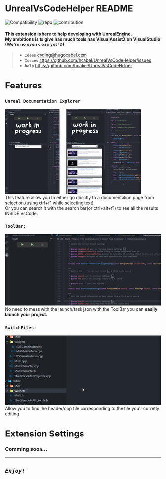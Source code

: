 # UnrealVsCodeHelper README

![Compatibility](https://img.shields.io/badge/Compatibility-Window-orange)
![repo](https://img.shields.io/badge/repo-OpenSource-brightgreen)
![contribution](https://img.shields.io/badge/contribution-Very%20welcome-blue)

#### This extension is here to help developing with UnrealEngine.<br/> My ambitions is to give has much tools has VisualAssistX on VisualStudio (We're no even close yet :D)

> - **`Ideas`** coding@hugocabel.com
> - **`Issues`** https://github.com/hcabel/UnrealVsCodeHelper/issues
> - **`help`** https://github.com/hcabel/UnrealVsCodeHelper

# Features

### **`Unreal Documentation Explorer`**
<img src="./resources/readme/UnrealDocExplorer.gif" width="35%"/>
 
<img src="./resources/readme/UnrealDocOpenner.gif" width="48%"/><br/>
This feature allow you to either go directly to a documentation page from selection.(using ctrl+f1 while selecting text)<br/>Or you can search it with the search bar(or ctrl+alt+f1) to see all the results INSIDE VsCode.

### **`ToolBar:`**
![ToolBar](./resources/readme/ToolBar.gif)<br/>
No need to mess with the launch/task.json with the ToolBar you can **easily launch your project.**
### **`SwitchFiles:`**
![SwitchFile](./resources/readme/SwitchFile.gif)<br/>
Allow you to find the header/cpp file corresponding to the file you'r curretly editing

# Extension Settings

###  **Comming soon...**

------------------------------------------------------------------------------------------------------------------------

## ***`Enjoy!`***
